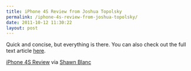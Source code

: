 ```yaml
---
title: iPhone 4S Review from Joshua Topolsky
permalink: /iphone-4s-review-from-joshua-topolsky/
date: 2011-10-12 11:30:22
layout: post
---
```


Quick and concise, but everything is there. You can also check out the full text article [here](http://thisismynext.com/2011-10-11/iphone-4s-review/). 

[iPhone 4S Review](http://www.youtube.com/watch?v=cP-SSg_zZ1M) via [Shawn Blanc](http://shawnblanc.net/2011-10-topolsky-iphone-4s/)